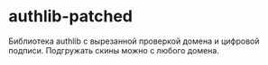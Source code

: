 # authlib-patched
Библиотека authlib с вырезанной проверкой домена и цифровой подписи.
Подгружать скины можно с любого домена.
